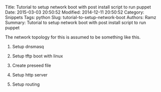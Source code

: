 Title: Tutorial to setup network boot with post install script to run puppet
Date: 2015-03-03 20:50:52
Modified: 2014-12-11 20:50:52
Category: Snippets
Tags: python
Slug: tutorial-to-setup-network-boot
Authors: Ramz
Summary: Tutorial to setup network boot with post install script to run puppet

The network topology for this is assumed to be something like this.

1. Setup dnsmasq

2. Setup tftp boot with linux

3. Create preseed file

4. Setup http server

5. Setup routing
